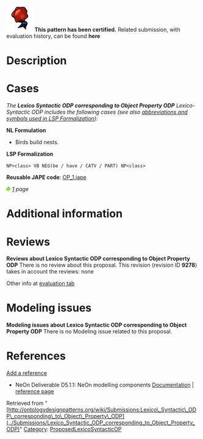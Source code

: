 [![](../images/thumb/b/b5/Certified.png/70px-Certified.png)](../Image/Certified.png "Certified.png") __This pattern has been certified.__
Related submission, with evaluation history, can be found __here__





#  Description


  




#  Cases


_The __Lexico Syntactic ODP corresponding to Object Property ODP__ Lexico-Syntactic ODP includes the following cases (see also [abbreviations and symbols used in LSP Formalization](../Community/LSPSymbols "Community:LSPSymbols")):_


  






__NL Formulation__



* Birds build nests.


__LSP Formalization__




```
NP<class> VB NEG(be / have / CATV / PART) NP<class>

```

__Reusable JAPE code__: [OP\_1.jape](../images/9/99/OP_1.jape "OP 1.jape")





[![](../images/thumb/8/87/ArrowRight.gif/11px-ArrowRight.gif)](../Image/ArrowRight.gif "ArrowRight.gif") _[1](../Submissions/Lexico_Syntactic_ODP_corresponding_to_Object_Property_ODP/1 "Submissions:Lexico Syntactic ODP corresponding to Object Property ODP/1") page_



#  Additional information


#  Reviews



__Reviews about Lexico Syntactic ODP corresponding to Object Property ODP__
There is no review about this proposal.
This revision (revision ID __9278__) takes in account the reviews: none


Other info at [evaluation tab](http://ontologydesignpatterns.org/wiki/index.php?title=Submissions:Lexico_Syntactic_ODP_corresponding_to_Object_Property_ODP&action=evaluation "http://ontologydesignpatterns.org/wiki/index.php?title=Submissions:Lexico_Syntactic_ODP_corresponding_to_Object_Property_ODP&action=evaluation")




  




#  Modeling issues



__Modeling issues about Lexico Syntactic ODP corresponding to Object Property ODP__
There is no Modeling issue related to this proposal.




  




#  References


[Add a reference](index.php@title=Odp%253AAdd_reference&subject=Submissions%253ALexico+Syntactic+ODP+corresponding+to+Object+Property+ODP.html "http://ontologydesignpatterns.org/wiki/index.php?title=Odp:Add_reference&subject=Submissions%3ALexico+Syntactic+ODP+corresponding+to+Object+Property+ODP")



* NeOn Deliverable D5.1.1: NeOn modelling components [Documentation](http://droz.dia.fi.upm.es/neon/servlet/download?ontology=Documentation+Ontology&concept=Deliverable&instanceSet=neon&instance=D5.1.1%3A+NeOn+modelling+components&attribute=On-line+PDF+Version&value=NeOn_2007_D5.1.1.pdf "http://droz.dia.fi.upm.es/neon/servlet/download?ontology=Documentation+Ontology&concept=Deliverable&instanceSet=neon&instance=D5.1.1%3A+NeOn+modelling+components&attribute=On-line+PDF+Version&value=NeOn_2007_D5.1.1.pdf") | [reference page](../Community/References/NeOn_Deliverable_D5_1_1_4 "Community:References/NeOn Deliverable D5 1 1 4")




Retrieved from "[http://ontologydesignpatterns.org/wiki/Submissions:Lexico\_Syntactic\_ODP\_corresponding\_to\_Object\_Property\_ODP](../Submissions/Lexico_Syntactic_ODP_corresponding_to_Object_Property_ODP)"
 [Category](http://ontologydesignpatterns.org/wiki/Special:Categories "Special:Categories"): [ProposedLexicoSyntacticOP](../Category/ProposedLexicoSyntacticOP "Category:ProposedLexicoSyntacticOP")